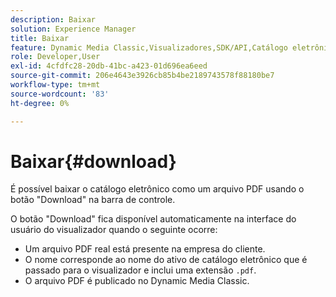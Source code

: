 ```yaml
---
description: Baixar
solution: Experience Manager
title: Baixar
feature: Dynamic Media Classic,Visualizadores,SDK/API,Catálogo eletrônico
role: Developer,User
exl-id: 4cfdfc28-20db-41bc-a423-01d696ea6eed
source-git-commit: 206e4643e3926cb85b4be2189743578f88180be7
workflow-type: tm+mt
source-wordcount: '83'
ht-degree: 0%

---
```


# Baixar{#download}

É possível baixar o catálogo eletrônico como um arquivo PDF usando o botão &quot;Download&quot; na barra de controle.

O botão &quot;Download&quot; fica disponível automaticamente na interface do usuário do visualizador quando o seguinte ocorre:

* Um arquivo PDF real está presente na empresa do cliente.
* O nome corresponde ao nome do ativo de catálogo eletrônico que é passado para o visualizador e inclui uma extensão `.pdf`.
* O arquivo PDF é publicado no Dynamic Media Classic.
